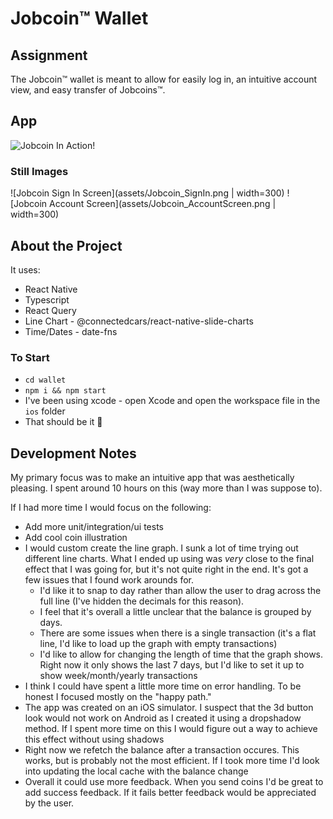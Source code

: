 # Jobcoin™ Wallet

## Assignment

The Jobcoin™ wallet is meant to allow for easily log in, an intuitive account view, and easy transfer of Jobcoins™.

## App

![Jobcoin In Action!](assets/Jobcoin_01_sm.gif)

### Still Images

![Jobcoin Sign In Screen](assets/Jobcoin_SignIn.png | width=300)
![Jobcoin Account Screen](assets/Jobcoin_AccountScreen.png | width=300)

## About the Project

It uses:

- React Native
- Typescript
- React Query
- Line Chart - @connectedcars/react-native-slide-charts
- Time/Dates - date-fns

### To Start

- `cd wallet`
- `npm i && npm start`
- I've been using xcode - open Xcode and open the workspace file in the `ios` folder
- That should be it 🎉

## Development Notes

My primary focus was to make an intuitive app that was aesthetically pleasing. I spent around 10 hours on this (way more than I was suppose to).

If I had more time I would focus on the following:

- Add more unit/integration/ui tests
- Add cool coin illustration
- I would custom create the line graph. I sunk a lot of time trying out different line charts. What I ended up using was _very_ close to the final effect that I was going for, but it's not quite right in the end. It's got a few issues that I found work arounds for.
  - I'd like it to snap to day rather than allow the user to drag across the full line (I've hidden the decimals for this reason).
  - I feel that it's overall a little unclear that the balance is grouped by days.
  - There are some issues when there is a single transaction (it's a flat line, I'd like to load up the graph with empty transactions)
  - I'd like to allow for changing the length of time that the graph shows. Right now it only shows the last 7 days, but I'd like to set it up to show week/month/yearly transactions
- I think I could have spent a little more time on error handling. To be honest I focused mostly on the "happy path."
- The app was created on an iOS simulator. I suspect that the 3d button look would not work on Android as I created it using a dropshadow method. If I spent more time on this I would figure out a way to achieve this effect without using shadows
- Right now we refetch the balance after a transaction occures. This works, but is probably not the most efficient. If I took more time I'd look into updating the local cache with the balance change
- Overall it could use more feedback. When you send coins I'd be great to add success feedback. If it fails better feedback would be appreciated by the user.
